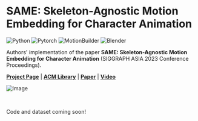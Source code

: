 # SAME: Skeleton-Agnostic Motion Embedding for Character Animation

![Python](https://img.shields.io/badge/Python->=3.8-Blue?logo=python)  ![Pytorch](https://img.shields.io/badge/PyTorch->=1.11.0-Red?logo=pytorch)
![MotionBuilder](https://img.shields.io/badge/MotionBuilder->=2021?logo=autodesk)
![Blender](https://img.shields.io/badge/Blender-%3E=3.6-Orange?logo=blender)

Authors' implementation of the paper <strong>SAME: Skeleton-Agnostic Motion Embedding for Character Animation</strong> (SIGGRAPH ASIA 2023 Conference Proceedings). 

<a href ="https://sunny-codes.github.io/projects/same.html"><strong>Project Page</strong></a>
|
<a href ="https://dl.acm.org/doi/10.1145/3610548.3618206"><strong>ACM Library</strong></a>
|
<a href ="https://sunny-codes.github.io/assets/pdf/SAME.pdf"><strong>Paper</strong></a>
|
<a href ="https://www.youtube.com/watch?v=pDPSDe42uho&ab_channel=SunminLee"><strong>Video</strong></a>

![Image](./img/same.png)

<br>

Code and dataset coming soon!